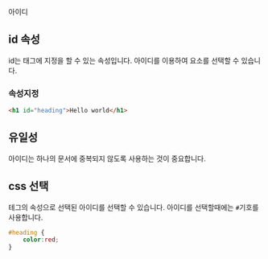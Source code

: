 아이디

## id 속성
id는 태그에 지정을 할 수 있는 속성입니다.
아이디를 이용하여 요소를 선택할 수 있습니다.

### 속성지정

```html
<h1 id="heading">Hello world</h1>
```

## 유일성
아이디는 하나의 문서에 중복되지 않도록 사용하는 것이 중요합니다.

## css 선택
테그의 속성으로 선택된 아이디를 선택할 수 있습니다.
아이디를 선택할때에는 `#`기호를 사용합니다.

```css
#heading {
    color:red;
}
```